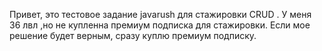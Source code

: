 Привет, это тестовое задание javarush для стажировки CRUD .
У меня 36 лвл ,но не купленна премиум подписка для стажировки. Если мое решение будет верным, сразу куплю премиум подписку.

